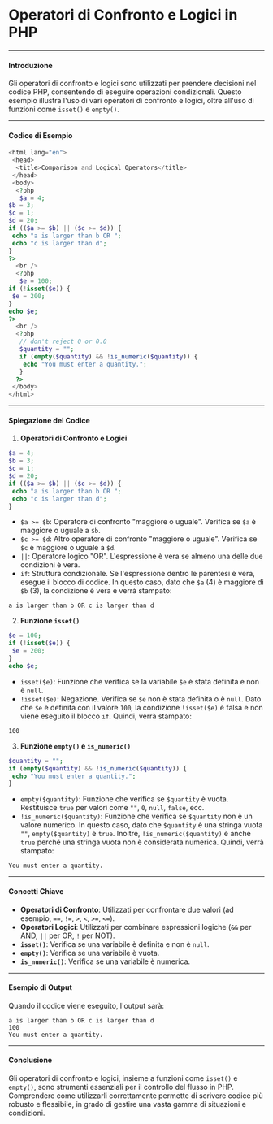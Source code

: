 # Operatori di Confronto e Logici in PHP

---

#### Introduzione

Gli operatori di confronto e logici sono utilizzati per prendere decisioni nel codice PHP, consentendo di eseguire operazioni condizionali. Questo esempio illustra l'uso di vari operatori di confronto e logici, oltre all'uso di funzioni come `isset()` e `empty()`.

---

#### Codice di Esempio

```php
<html lang="en">
 <head>
  <title>Comparison and Logical Operators</title>
 </head>
 <body>
  <?php
   $a = 4;
$b = 3;
$c = 1;
$d = 20;
if (($a >= $b) || ($c >= $d)) {
 echo "a is larger than b OR ";
 echo "c is larger than d";
}
?>
  <br />
  <?php
   $e = 100;
if (!isset($e)) {
 $e = 200;
}
echo $e;
?>
  <br />
  <?php
   // don't reject 0 or 0.0
   $quantity = "";
   if (empty($quantity) && !is_numeric($quantity)) {
    echo "You must enter a quantity.";
   }
  ?>
 </body>
</html>
```

---

#### Spiegazione del Codice

1. **Operatori di Confronto e Logici**

```php
$a = 4;
$b = 3;
$c = 1;
$d = 20;
if (($a >= $b) || ($c >= $d)) {
 echo "a is larger than b OR ";
 echo "c is larger than d";
}
```

- `$a >= $b`: Operatore di confronto "maggiore o uguale". Verifica se `$a` è maggiore o uguale a `$b`.
- `$c >= $d`: Altro operatore di confronto "maggiore o uguale". Verifica se `$c` è maggiore o uguale a `$d`.
- `||`: Operatore logico "OR". L'espressione è vera se almeno una delle due condizioni è vera.
- `if`: Struttura condizionale. Se l'espressione dentro le parentesi è vera, esegue il blocco di codice.
In questo caso, dato che `$a` (4) è maggiore di `$b` (3), la condizione è vera e verrà stampato:

```
a is larger than b OR c is larger than d
```

2. **Funzione `isset()`**

```php
$e = 100;
if (!isset($e)) {
 $e = 200;
}
echo $e;
```

- `isset($e)`: Funzione che verifica se la variabile `$e` è stata definita e non è `null`.
- `!isset($e)`: Negazione. Verifica se `$e` non è stata definita o è `null`.
Dato che `$e` è definita con il valore `100`, la condizione `!isset($e)` è falsa e non viene eseguito il blocco `if`. Quindi, verrà stampato:

```
100
```

3. **Funzione `empty()` e `is_numeric()`**

```php
$quantity = "";
if (empty($quantity) && !is_numeric($quantity)) {
 echo "You must enter a quantity.";
}
```

- `empty($quantity)`: Funzione che verifica se `$quantity` è vuota. Restituisce `true` per valori come `""`, `0`, `null`, `false`, ecc.
- `!is_numeric($quantity)`: Funzione che verifica se `$quantity` non è un valore numerico.
In questo caso, dato che `$quantity` è una stringa vuota `""`, `empty($quantity)` è `true`. Inoltre, `!is_numeric($quantity)` è anche `true` perché una stringa vuota non è considerata numerica. Quindi, verrà stampato:

```
You must enter a quantity.
```

---

#### Concetti Chiave

- **Operatori di Confronto**: Utilizzati per confrontare due valori (ad esempio, `==`, `!=`, `>`, `<`, `>=`, `<=`).
- **Operatori Logici**: Utilizzati per combinare espressioni logiche (`&&` per AND, `||` per OR, `!` per NOT).
- **`isset()`**: Verifica se una variabile è definita e non è `null`.
- **`empty()`**: Verifica se una variabile è vuota.
- **`is_numeric()`**: Verifica se una variabile è numerica.

---

#### Esempio di Output

Quando il codice viene eseguito, l'output sarà:

```
a is larger than b OR c is larger than d
100
You must enter a quantity.
```

---

#### Conclusione

Gli operatori di confronto e logici, insieme a funzioni come `isset()` e `empty()`, sono strumenti essenziali per il controllo del flusso in PHP. Comprendere come utilizzarli correttamente permette di scrivere codice più robusto e flessibile, in grado di gestire una vasta gamma di situazioni e condizioni.

